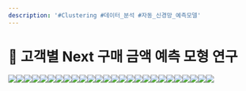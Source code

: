 ```yaml
---
description: '#Clustering #데이터_분석 #자동_신경망_예측모델'
---
```


# 🛒 고객별 Next 구매 금액 예측 모형 연구

![](<../../../../../.gitbook/assets/image (31).png>)![](<../../../../../.gitbook/assets/Untitled (11).png>)![](<../../../../../.gitbook/assets/Untitled 1 (12).png>)![](<../../../../../.gitbook/assets/Untitled 2 (9).png>)![](<../../../../../.gitbook/assets/Untitled 3 (13).png>)![](<../../../../../.gitbook/assets/Untitled 4 (12).png>)![](<../../../../../.gitbook/assets/Untitled 5 (11).png>)![](<../../../../../.gitbook/assets/Untitled 6 (14).png>)![](<../../../../../.gitbook/assets/Untitled 7 (10).png>)![](<../../../../../.gitbook/assets/Untitled 8 (9).png>)![](<../../../../../.gitbook/assets/Untitled 9 (13).png>)![](<../../../../../.gitbook/assets/Untitled 10 (12).png>)![](<../../../../../.gitbook/assets/Untitled 11 (11).png>)![](<../../../../../.gitbook/assets/Untitled 12 (8).png>)![](<../../../../../.gitbook/assets/Untitled 13 (6).png>)![](<../../../../../.gitbook/assets/Untitled 14 (7).png>)![](<../../../../../.gitbook/assets/Untitled 15 (8).png>)![](<../../../../../.gitbook/assets/Untitled 16 (7).png>)![](<../../../../../.gitbook/assets/Untitled 17 (6).png>)![](<../../../../../.gitbook/assets/Untitled 18 (6).png>)![](<../../../../../.gitbook/assets/Untitled 19 (5).png>)![](<../../../../../.gitbook/assets/image (32).png>)![](<../../../../../.gitbook/assets/image (29).png>)![](<../../../../../.gitbook/assets/image (33).png>)![](<../../../../../.gitbook/assets/image (30).png>)![](<../../../../../.gitbook/assets/image (27).png>)
